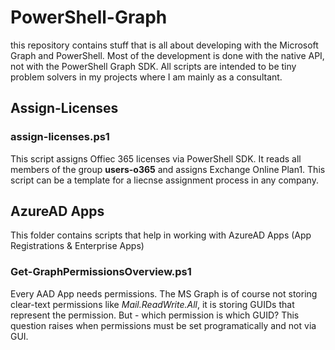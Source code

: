 # PowerShell-Graph
this repository contains stuff that is all about developing with the Microsoft Graph and PowerShell.
Most of the development is done with the native API, not with the PowerShell Graph SDK.
All scripts are intended to be tiny problem solvers in my projects where I am mainly as a consultant.

## Assign-Licenses
### assign-licenses.ps1
This script assigns Offiec 365 licenses via PowerShell SDK. It reads all members of the group **users-o365** and assigns Exchange Online Plan1. This script can be a template for a liecnse assignment process in any company.

## AzureAD Apps
This folder contains scripts that help in working with AzureAD Apps (App Registrations & Enterprise Apps)
### Get-GraphPermissionsOverview.ps1
Every AAD App needs permissions. The MS Graph is of course not storing clear-text permissions like *Mail.ReadWrite.All*, it is storing GUIDs that represent the permission. But - which permission is which GUID? This question raises when permissions must be set programatically and not via GUI.
